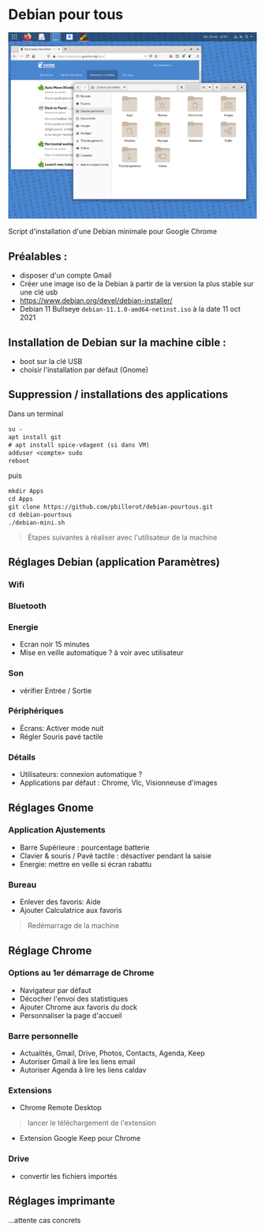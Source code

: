 # Debian pour tous

![](debian-pourtous.png)

Script d'installation d'une Debian minimale pour Google Chrome

## Préalables :
- disposer d'un compte Gmail
- Créer une image iso de la Debian à partir de la version la plus stable sur une clé usb
- https://www.debian.org/devel/debian-installer/
- Debian 11 Bullseye ```debian-11.1.0-amd64-netinst.iso``` à la date 11 oct 2021

## Installation de Debian sur la machine cible :
- boot sur la clé USB
- choisir l'installation par défaut (Gnome)

## Suppression / installations des applications
Dans un terminal
```
su -
apt install git
# apt install spice-vdagent (si dans VM)
adduser <compte> sudo
reboot
```
puis
```
mkdir Apps 
cd Apps
git clone https://github.com/pbillerot/debian-pourtous.git
cd debian-pourtous
./debian-mini.sh
```

> Étapes suivantes à réaliser avec l'utilisateur de la machine 

## Réglages Debian (application Paramètres)
### Wifi

### Bluetooth

### Energie
- Ecran noir 15 minutes
- Mise en veille automatique ? à voir avec utilisateur
### Son
- vérifier Entrée / Sortie
### Périphériques
- Écrans: Activer mode nuit
- Régler Souris pavé tactile
### Détails
- Utilisateurs: connexion automatique ?
- Applications par défaut : Chrome, Vlc, Visionneuse d'images

## Réglages Gnome 
### Application Ajustements
- Barre Supérieure : pourcentage batterie
- Clavier & souris / Pavé tactile : désactiver pendant la saisie
- Energie: mettre en veille si écran rabattu
### Bureau
- Enlever des favoris: Aide
- Ajouter Calculatrice aux favoris

> Redémarrage de la machine 

## Réglage Chrome
### Options au 1er démarrage de Chrome
- Navigateur par défaut
- Décocher l'envoi des statistiques
- Ajouter Chrome aux favoris du dock
- Personnaliser la page d'accueil
### Barre personnelle
- Actualités, Gmail, Drive, Photos, Contacts, Agenda, Keep
- Autoriser Gmail à lire les liens email
- Autoriser Agenda à lire les liens caldav
### Extensions
- Chrome Remote Desktop
> lancer le téléchargement de l'extension
- Extension Google Keep pour Chrome
### Drive
- convertir les fichiers importés

## Réglages imprimante
...attente cas concrets



